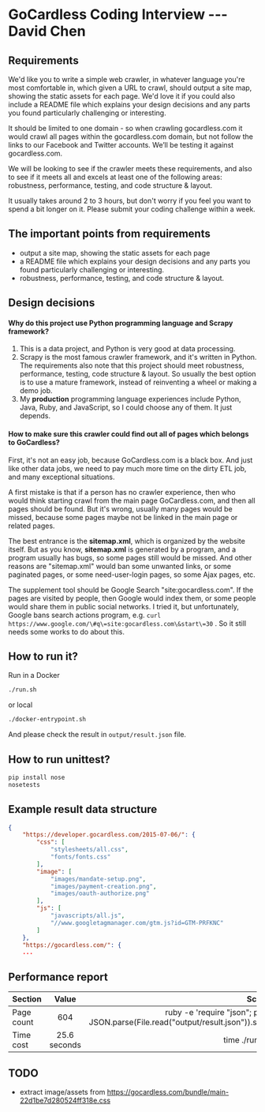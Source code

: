 GoCardless Coding Interview --- David Chen
==================================


Requirements
----------------------------------
We'd like you to write a simple web crawler, in whatever language you're most comfortable in, which given a URL to crawl, should output a site map, showing the static assets for each page. We'd love it if you could also include a README file which explains your design decisions and any parts you found particularly challenging or interesting.

It should be limited to one domain - so when crawling gocardless.com it would crawl all pages within the gocardless.com domain, but not follow the links to our Facebook and Twitter accounts. We’ll be testing it against gocardless.com.

We will be looking to see if the crawler meets these requirements, and also to see if it meets all and excels at least one of the following areas: robustness, performance, testing, and code structure & layout.


It usually takes around 2 to 3 hours, but don't worry if you feel you want to spend a bit longer on it. Please submit your coding challenge within a week.


The important points from requirements
----------------------------------
* output a site map, showing the static assets for each page
* a README file which explains your design decisions and any parts you found particularly challenging or interesting.
* robustness, performance, testing, and code structure & layout.


Design decisions
----------------------------------
#### Why do this project use Python programming language and Scrapy framework?
1. This is a data project, and Python is very good at data processing.
2. Scrapy is the most famous crawler framework, and it's written in
   Python. The requirements also note that this project should meet
   robustness, performance, testing, code structure & layout. So usually
   the best option is to use a mature framework, instead of reinventing a
   wheel or making a demo job.
3. My **production** programming language experiences include Python, Java,
   Ruby, and JavaScript, so I could choose any of them. It just depends.

#### How to make sure this crawler could find out all of pages which belongs to GoCardless?
First, it's not an easy job, because GoCardless.com is a black box. And just like
other data jobs, we need to pay much more time on the dirty ETL job, and
many exceptional situations.

A first mistake is that if a person has no crawler experience, then who would think
starting crawl from the main page GoCardless.com, and then all pages should
be found. But it's wrong, usually many pages would be missed, because
some pages maybe not be linked in the main page or related pages.

The best entrance is the **sitemap.xml**, which is organized by the website itself.
But as you know, **sitemap.xml** is generated by a program, and a
program usually has bugs, so some pages still would be missed. And other
reasons are "sitemap.xml" would ban some unwanted links, or some
paginated pages, or some need-user-login pages, so some Ajax pages, etc.

The supplement tool should be Google Search "site:gocardless.com". If
the pages are visited by people, then Google would index them, or some
people would share them in public social networks. I tried it, but unfortunately, Google
bans search actions program, e.g. `curl https://www.google.com/\#q\=site:gocardless.com\&start\=30` .
So it still needs some works to do about this.




How to run it?
----------------------------------
Run in a Docker

```bash
./run.sh
```

or local

```bash
./docker-entrypoint.sh
```

And please check the result in `output/result.json` file.


How to run unittest?
----------------------------------
```bash
pip install nose
nosetests
```


Example result data structure
----------------------------------

```json
{
    "https://developer.gocardless.com/2015-07-06/": {
        "css": [
            "stylesheets/all.css",
            "fonts/fonts.css"
        ],
        "image": [
            "images/mandate-setup.png",
            "images/payment-creation.png",
            "images/oauth-authorize.png"
        ],
        "js": [
            "javascripts/all.js",
            "//www.googletagmanager.com/gtm.js?id=GTM-PRFKNC"
        ]
    },
    "https://gocardless.com/": {
    ...
```


Performance report
----------------------------------
| Section       | Value         | Script                                                                          |
|---------------|:-------------:|--------------------------------------------------------------------------------:|
| Page count    | 604           | ruby -e 'require "json"; puts JSON.parse(File.read("output/result.json")).size' |
| Time cost     | 25.6 seconds  | time ./run.sh                                                                   |


TODO
----------------------------------
* extract image/assets from https://gocardless.com/bundle/main-22d1be7d280524ff318e.css
